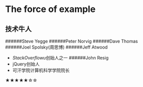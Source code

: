 The force of example
======
技术牛人
-------
######Steve Yegge
######Peter Norvig
######Dave Thomas
######Joel Spolsky(周思博)
######Jeff Atwood
* *StackOverflowu*创始人之一
######John Resig
* jQuery创始人
* 可汗学院计算机科学学院院长

★★★★★☆☆

